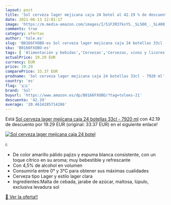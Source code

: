 ```yaml
---
layout: post
title: 'Sol cerveza lager mejicana caja 24 botel al 42.19 % de descuento'
date: 2021-06-13 12:01:17
image: 'https://m.media-amazon.com/images/I/51F2R37ksYS._SL500_._SL400_.jpg'
comments: true
category: ofertas
author: 'tole.es'
slug: 'B0166FXOBO-es Sol cerveza lager mejicana caja 24 botellas 33cl - 7920 ml'
sku: 'B0166FXOBO-es'
tags: [ 'Alimentación y bebidas','Cervezas','Cervezas, vinos y licores','cerveza','sol', ]
actualPrice: 19.29 EUR
currency: EUR
price: 19.29
comparePrice: 33.37 EUR
prodname: 'Sol cerveza lager mejicana caja 24 botellas 33cl - 7920 ml'
country: 'es'
flag: '🇪🇸'
brand: 'Sol'
buyurl: 'https://www.amazon.es/dp/B0166FXOBO/?tag=tolees-21'
descuento: '42.19'
average: '20.4614285714286'
---
```


Está [Sol cerveza lager mejicana caja 24 botellas 33cl - 7920 ml](https://www.amazon.es/dp/B0166FXOBO/?tag=tolees-21) con 42.19 de descuento por 19.29 EUR (original: 33.37 EUR) en el siguiente enlace!

[![Sol cerveza lager mejicana caja 24 botel](https://m.media-amazon.com/images/I/51F2R37ksYS._SL500_._SL400_.jpg)](https://www.amazon.es/dp/B0166FXOBO/?tag=tolees-21)

ℹ️:

- De color amarillo pálido pajizo y espuma blanca consistente, con un toque cítrico en su aroma; muy bebestible y refrescante
- Con 4,5% de alcohol en volumen
- Consumirla entre 0° y 3°C para obtener sus máximas cualidades
- Cerveza tipo Lager y estilo lager clara
- Ingredientes:Malta de cebada, jarabe de azúcar, maltosa, lúpulo, exclusiva levadura sol

[🛒 Ver la oferta!!](https://www.amazon.es/dp/B0166FXOBO/?tag=tolees-21)
